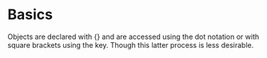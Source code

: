 # Basics

Objects are declared with {} and are accessed using the dot notation or with square brackets using the key. Though this latter process is less desirable. 